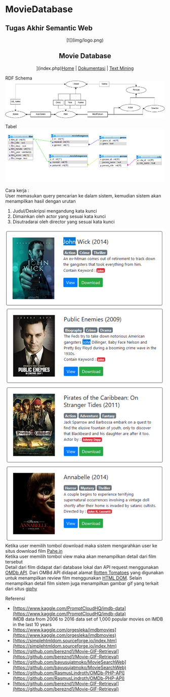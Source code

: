 # MovieDatabase
## Tugas Akhir Semantic Web

<div style="text-align:center;" class="text-center">[![](img/logo.png)

## Movie Database

](index.php)[Home](index.php) | [Dokumentasi](dokumentasi.php) | [Text Mining](autosum.php)</div>

RDF Schema  
![schema](img/doc/schema.jpg)  

Tabel  
![tabel](img/doc/tablerelation.png)  

Cara kerja :  
User memasukan query pencarian ke dalam sistem, kemudian sistem akan menampilkan hasil dengan urutan

1.  Judul/Deskripsi mengandung kata kunci
2.  Dimainkan oleh actor yang sesuai kata kunci
3.  Disutradarai oleh director yang sesuai kata kunci

![image](img/doc/Screenshot_2.png) ![image](img/doc/Screenshot_3.png) ![image](img/doc/Screenshot_5.png) ![image](img/doc/Screenshot_6.png) Ketika user memilih tombol download maka sistem mengarahkan user ke situs download film [Pahe.in](https://pahe.in/)  
Ketika user memilih tombol view maka akan menampilkan detail dari film tersebut  
Detail dari film didapat dari database lokal dan API request menggunakan [OMDb API](http://www.omdbapi.com/). Dari OMBd API didapat alamat [Rotten Tomatoes](https://www.rottentomatoes.com/) yang digunakan untuk menampilkan review film menggunakan [HTML DOM](https://simplehtmldom.sourceforge.io/index.htm). Selain menampilkan detail film sistem juga menampilkan gambar gif yang terkait dari situs [giphy](https://giphy.com/)  

Referensi  

*   [https://www.kaggle.com/PromptCloudHQ/imdb-data](https://www.kaggle.com/PromptCloudHQ/imdb-data)  
    IMDB data from 2006 to 2016 data set of 1,000 popular movies on IMDB in the last 10 years
*   [https://www.kaggle.com/orgesleka/imdbmovies](https://www.kaggle.com/orgesleka/imdbmovies)
*   [https://simplehtmldom.sourceforge.io/index.htm](https://simplehtmldom.sourceforge.io/index.htm)
*   [https://github.com/bereznd1/Movie-GIF-Retrieval](https://github.com/bereznd1/Movie-GIF-Retrieval)
*   [https://github.com/bayusujatmoko/MovieSearchWeb](https://github.com/bayusujatmoko/MovieSearchWeb)
*   [https://github.com/RasmusLindroth/OMDb-PHP-API](https://github.com/RasmusLindroth/OMDb-PHP-API)
*   [https://github.com/bereznd1/Movie-GIF-Retrieval](https://github.com/bereznd1/Movie-GIF-Retrieval)

